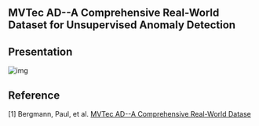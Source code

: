 ## MVTec AD--A Comprehensive Real-World Dataset for Unsupervised Anomaly Detection

## Presentation
![img](./imgs/001.png)

## Reference
[1] Bergmann, Paul, et al. <a href="http://openaccess.thecvf.com/content_CVPR_2019/html/Bergmann_MVTec_AD_--_A_Comprehensive_Real-World_Dataset_for_Unsupervised_Anomaly_CVPR_2019_paper.html">MVTec AD--A Comprehensive Real-World Datase